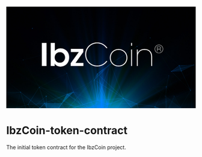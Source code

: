 <img src="https://github.com/ibzcoin/IbzCoin-token-contract/blob/master/assets/matrix_ci.jpg" /><br />
# IbzCoin-token-contract
The initial token contract for the IbzCoin project.
